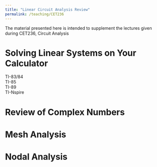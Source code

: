 ```yaml
---
title: "Linear Circuit Analysis Review"
permalink: /teaching/CET236
---
```


The material presented here is intended to supplement the lectures given during CET236, Circuit Analysis

Solving Linear Systems on Your Calculator
======
TI-83/84  
TI-85  
TI-89  
TI-Nspire  

Review of Complex Numbers
======

Mesh Analysis
======

Nodal Analysis
======

